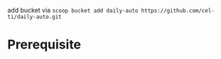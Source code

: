 add bucket via 
`scoop bucket add daily-auto https://github.com/cel-ti/daily-auto.git`


# Prerequisite

